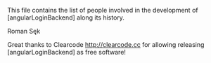 This file contains the list of people involved in the development
of [angularLoginBackend] along its history.

Roman Sęk

Great thanks to Clearcode <http://clearcode.cc> for allowing releasing [angularLoginBackend] as free software!
